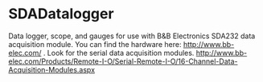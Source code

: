 # SDADatalogger
Data logger, scope, and gauges for use with B&amp;B Electronics SDA232 data acquisition module.  You can find the hardware here: http://www.bb-elec.com/ .  Look for the serial data acquisition modules. http://www.bb-elec.com/Products/Remote-I-O/Serial-Remote-I-O/16-Channel-Data-Acquisition-Modules.aspx
